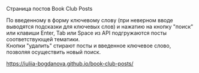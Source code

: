 Страница постов Book Club Posts  

По введенному в форму ключевому слову (при неверном вводе выводятся подсказки для ключевых слов) и нажатию на кнопку "поиск" или клавиши Enter, Tab или Space из API подгружаются посты соответствующей тематики.  
Кнопки "удалить" стирают посты и введенное ключевое слово, позволяя осуществить новый поиск.  

https://iuliia-bogdanova.github.io/book-club-posts/

